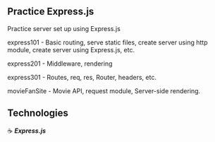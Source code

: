 ## Practice Express.js

Practice server set up using Express.js

express101 - Basic routing, serve static files, create server using http module, create server using Express.js, etc.

express201 - Middleware, rendering

express301 - Routes, req, res, Router, headers, etc.

movieFanSite - Movie API, request module, Server-side rendering.

## Technologies

:coffee: **_Express.js_**
